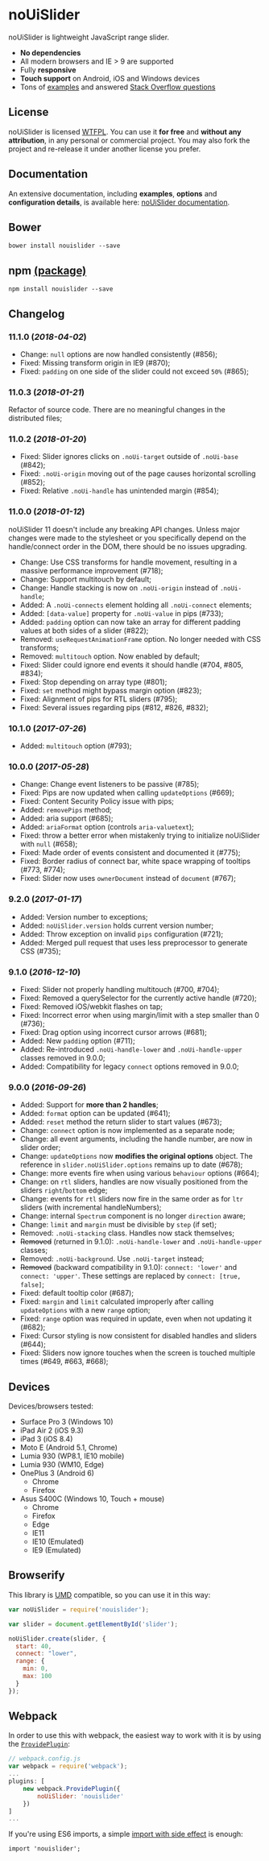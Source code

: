 # noUiSlider

noUiSlider is lightweight JavaScript range slider.

- **No dependencies**
- All modern browsers and IE > 9 are supported
- Fully **responsive**
- **Touch support** on Android, iOS and Windows devices
- Tons of [examples](https://refreshless.com/nouislider/examples) and answered [Stack Overflow questions](https://stackoverflow.com/questions/tagged/nouislider)

License
-------
noUiSlider is licensed [WTFPL](http://www.wtfpl.net/about/). You can use it **for free** and **without any attribution**, in any personal or commercial project. You may also fork the project and re-release it under another license you prefer.

Documentation
-------
An extensive documentation, including **examples**, **options** and **configuration details**, is available here: [noUiSlider documentation](https://refreshless.com/nouislider/).

Bower
-----
`bower install nouislider --save`

npm [(package)](https://www.npmjs.com/package/nouislider)
---
`npm install nouislider --save`

Changelog
---------

### 11.1.0 (*2018-04-02*)
- Change: `null` options are now handled consistently (#856);
- Fixed: Missing transform origin in IE9 (#870);
- Fixed: `padding` on one side of the slider could not exceed `50%` (#865);

### 11.0.3 (*2018-01-21*)
Refactor of source code. There are no meaningful changes in the distributed files;

### 11.0.2 (*2018-01-20*)
- Fixed: Slider ignores clicks on `.noUi-target` outside of `.noUi-base` (#842);
- Fixed: `.noUi-origin` moving out of the page causes horizontal scrolling (#852);
- Fixed: Relative `.noUi-handle` has unintended margin (#854);

### 11.0.0 (*2018-01-12*)
noUiSlider 11 doesn't include any breaking API changes.
Unless major changes were made to the stylesheet or you specifically depend
on the handle/connect order in the DOM, there should be no issues upgrading.
- Change: Use CSS transforms for handle movement, resulting in a massive performance improvement (#718);
- Change: Support multitouch by default;
- Change: Handle stacking is now on `.noUi-origin` instead of `.noUi-handle`;
- Added: A `.noUi-connects` element holding all `.noUi-connect` elements;
- Added: `[data-value]` property for `.noUi-value` in pips (#733);
- Added: `padding` option can now take an array for different padding values at both sides of a slider (#822);
- Removed: `useRequestAnimationFrame` option. No longer needed with CSS transforms;
- Removed: `multitouch` option. Now enabled by default;
- Fixed: Slider could ignore end events it should handle (#704, #805, #834);
- Fixed: Stop depending on array type (#801);
- Fixed: `set` method might bypass margin option (#823);
- Fixed: Alignment of pips for RTL sliders (#795);
- Fixed: Several issues regarding pips (#812, #826, #832);

### 10.1.0 (*2017-07-26*)
- Added: `multitouch` option (#793);

### 10.0.0 (*2017-05-28*)
- Change: Change event listeners to be passive (#785);
- Fixed: Pips are now updated when calling `updateOptions` (#669);
- Fixed: Content Security Policy issue with pips;
- Added: `removePips` method;
- Added: aria support (#685);
- Added: `ariaFormat` option (controls `aria-valuetext`);
- Fixed: throw a better error when mistakenly trying to initialize noUiSlider with `null` (#658);
- Fixed: Made order of events consistent and documented it (#775);
- Fixed: Border radius of connect bar, white space wrapping of tooltips (#773, #774);
- Fixed: Slider now uses `ownerDocument` instead of `document` (#767);

### 9.2.0 (*2017-01-17*)
- Added: Version number to exceptions;
- Added: `noUiSlider.version` holds current version number;
- Added: Throw exception on invalid `pips` configuration (#721);
- Added: Merged pull request that uses less preprocessor to generate CSS (#735);

### 9.1.0 (*2016-12-10*)
- Fixed: Slider not properly handling multitouch (#700, #704);
- Fixed: Removed a querySelector for the currently active handle (#720);
- Fixed: Removed iOS/webkit flashes on tap;
- Fixed: Incorrect error when using margin/limit with a step smaller than 0 (#736);
- Fixed: Drag option using incorrect cursor arrows (#681);
- Added: New `padding` option (#711);
- Added: Re-introduced `.noUi-handle-lower` and `.noUi-handle-upper` classes removed in 9.0.0;
- Added: Compatibility for legacy `connect` options removed in 9.0.0;

### 9.0.0 (*2016-09-26*)
- Added: Support for **more than 2 handles**;
- Added: `format` option can be updated (#641);
- Added: `reset` method the return slider to start values (#673);
- Change: `connect` option is now implemented as a separate node;
- Change: all event arguments, including the handle number, are now in slider order;
- Change: `updateOptions` now **modifies the original options** object. The reference in `slider.noUiSlider.options` remains up to date (#678);
- Change: more events fire when using various `behaviour` options (#664);
- Change: on `rtl` sliders, handles are now visually positioned from the sliders `right`/`bottom` edge;
- Change: events for `rtl` sliders now fire in the same order as for `ltr` sliders (with incremental handleNumbers);
- Change: internal `Spectrum` component is no longer `direction` aware;
- Change: `limit` and `margin` must be divisible by `step` (if set);
- Removed: `.noUi-stacking` class. Handles now stack themselves;
- ~~Removed~~ (returned in 9.1.0): `.noUi-handle-lower` and `.noUi-handle-upper` classes;
- Removed: `.noUi-background`. Use `.noUi-target` instead;
- ~~Removed~~ (backward compatibility in 9.1.0): `connect: 'lower'` and `connect: 'upper'`. These settings are replaced by `connect: [true, false]`;
- Fixed: default tooltip color (#687);
- Fixed: `margin` and `limit` calculated improperly after calling `updateOptions` with a new `range` option;
- Fixed: `range` option was required in update, even when not updating it (#682);
- Fixed: Cursor styling is now consistent for disabled handles and sliders (#644);
- Fixed: Sliders now ignore touches when the screen is touched multiple times (#649, #663, #668);

Devices
-------
Devices/browsers tested:
- Surface Pro 3 (Windows 10)
- iPad Air 2 (iOS 9.3)
- iPad 3 (iOS 8.4)
- Moto E (Android 5.1, Chrome)
- Lumia 930 (WP8.1, IE10 mobile)
- Lumia 930 (WM10, Edge)
- OnePlus 3 (Android 6)
	+ Chrome
	+ Firefox
- Asus S400C (Windows 10, Touch + mouse)
	+ Chrome
	+ Firefox
	+ Edge
	+ IE11
	+ IE10 (Emulated)
	+ IE9 (Emulated)

Browserify
----------
This library is [UMD](https://github.com/umdjs/umd) compatible, so you can use it in this way:

```javascript
var noUiSlider = require('nouislider');

var slider = document.getElementById('slider');

noUiSlider.create(slider, {
  start: 40,
  connect: "lower",
  range: {
    min: 0,
    max: 100
  }
});
```

Webpack
-------
In order to use this with webpack, the easiest way to work with it is by using the [`ProvidePlugin`](https://webpack.js.org/plugins/provide-plugin/):

```javascript
// webpack.config.js
var webpack = require('webpack');
...
plugins: [
	new webpack.ProvidePlugin({
		noUiSlider: 'nouislider'
	})
]
...
```

If you're using ES6 imports, a simple [import with side effect](https://developer.mozilla.org/en-US/docs/Web/JavaScript/Reference/Statements/import#Import_a_module_for_its_side_effects_only)
is enough:

```
import 'nouislider';
```
